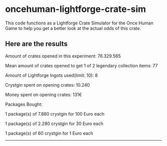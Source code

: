 # oncehuman-lightforge-crate-sim
This code functions as a Lightforge Crate Simulator for the Once Human Game to help you get a better look at the actual odds of this crate.

Here are the results
-----------------------------------------------------------------------------
Amount of crates opened in this experiment: 76.329.565	

Mean amount of crates opened to get 1 of 2 legendary collection items: 77	

Amount of Lightforge Ingots used(limit: 10): 8	

Crystgin spent on opening crates: 10.240	

Money spent on opening crates: 131€	
  

  
Packages Bought:	

1 package(s) of 7.880 crystgin for 100 Euro each	

1 package(s) of 2.280 crystgin for 30 Euro each	

1 package(s) of 60 crystgin for 1 Euro each	

-----------------------------------------------------------------------------
